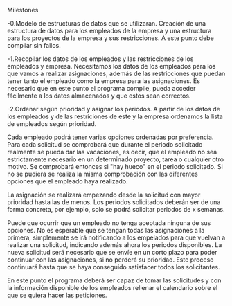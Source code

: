 
Milestones

-0.Modelo de estructuras de datos que se utilizaran.
  Creación de una estructura de datos para los empleados de la empresa y una estructura para los proyectos de la empresa y sus restricciones.
  A este punto debe compilar sin fallos.
  
-1.Recopilar los datos de los empleados y las restricciones de los empleados y empresa.
  Necesitamos los datos de los empleados para los que vamos a realizar asignaciones, además de las restricciones que puedan tener tanto el empleado como la empresa para las asignaciones.
Es necesario que en este punto el programa compile, pueda acceder fácilmente a los datos almacenados y que estos sean correctos.

-2.Ordenar según prioridad y asignar los periodos.
  A partir de los datos de los empleados y de las restriciones de este y la empresa ordenamos la lista de empleados según prioridad.
  
Cada empleado podrá tener varias opciones ordenadas por preferencia. Para cada solicitud se comprobará que durante el periodo solicitado realmente se pueda dar las vacaciones, es decir, que el empleado no sea estrictamente necesario en un determinado proyecto, tarea o cualquier otro motivo. Se comprobará entonces si "hay hueco" en el periodo solicitado. Si no se pudiera se realiza la misma comprobación con las diferentes opciones que el empleado haya realizado.

La asignación se realizará empezando desde la solicitud con mayor prioridad hasta las de menos.
Los periodos solicitados deberán ser de una forma concreta, por ejemplo, solo se podrá solicitar periodos de x semanas.

Puede que ocurrir que un empleado no tenga aceptada ninguna de sus opciones. No es esperable que se tengan todas las asignaciones a la primera, simplemente se irá notificando a los empelados para que vuelvan a realizar una solicitud, indicando además ahora los periodos disponibles. La nueva solicitud será necesario que se envíe en un corto plazo para poder continuar con las asignaciones, si no perderá su prioridad. Este proceso continuará hasta que se haya conseguido satisfacer todos los solicitantes.

En este punto el programa deberá ser capaz de tomar las solicitudes y con la información disponible de los empleados rellenar el calendario sobre el que se quiera hacer las peticiones.
